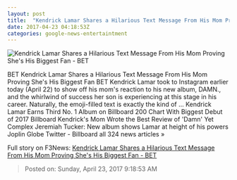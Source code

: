 ```yaml
---
layout: post
title:  "Kendrick Lamar Shares a Hilarious Text Message From His Mom Proving She's His Biggest Fan - BET"
date: 2017-04-23 04:18:53Z
categories: google-news-entertaintment
---
```


![Kendrick Lamar Shares a Hilarious Text Message From His Mom Proving She's His Biggest Fan - BET](http://www.bet.com/music/2017/04/22/kendrick-lamar-shares-a-hilarious-text-message-from-his-mom/_jcr_content/image.custom1200x600.dimg/__1492897519010/042217-music-kendrick-lamar-4.jpg)

BET Kendrick Lamar Shares a Hilarious Text Message From His Mom Proving She's His Biggest Fan BET Kendrick Lamar took to Instagram earlier today (April 22) to show off his mom's reaction to his new album, DAMN., and the whirlwind of success her son is experiencing at this stage in his career. Naturally, the emoji-filled text is exactly the kind of ... Kendrick Lamar Earns Third No. 1 Album on Billboard 200 Chart With Biggest Debut of 2017 Billboard Kendrick's Mom Wrote the Best Review of 'Damn' Yet Complex Jeremiah Tucker: New album shows Lamar at height of his powers Joplin Globe Twitter - Billboard all 324 news articles »


Full story on F3News: [Kendrick Lamar Shares a Hilarious Text Message From His Mom Proving She's His Biggest Fan - BET](http://www.f3nws.com/n/zgJQjH)

> Posted on: Sunday, April 23, 2017 9:18:53 AM
